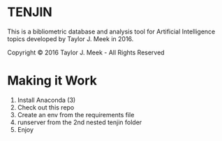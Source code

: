 # TENJIN

This is a bibliometric database and analysis tool for Artificial Intelligence
topics developed by Taylor J. Meek in 2016.

Copyright &copy; 2016 Taylor J. Meek - All Rights Reserved

# Making it Work

1. Install Anaconda (3)
2. Check out this repo
3. Create an env from the requirements file
4. runserver from the 2nd nested tenjin folder
5. Enjoy
